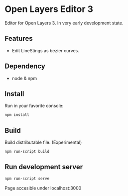 # Open Layers Editor 3

Editor for Open Layers 3. In very early development state.

## Features

- Edit LineStings as bezier curves.

## Dependency

- node & npm

## Install

Run in your favorite console:

```bash
npm install
```

## Build

Build distributable file. (Experimental)

```bash
npm run-script build
```


## Run development server

```bash
npm run-script serve
```

Page accesible under localhost:3000
